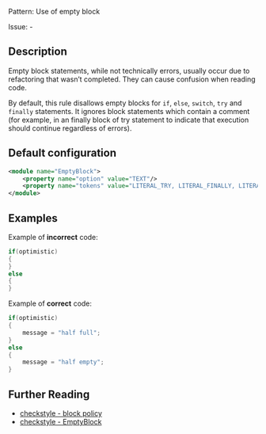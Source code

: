 Pattern: Use of empty block

Issue: -

## Description

Empty block statements, while not technically errors, usually occur due to refactoring that wasn’t completed. They can cause confusion when reading code.

By default, this rule disallows empty blocks for `if`, `else`, `switch`, `try` and `finally` statements. It ignores block statements which contain a comment (for example, in an finally block of try statement to indicate that execution should continue regardless of errors).

## Default configuration

```xml
<module name="EmptyBlock">
    <property name="option" value="TEXT"/>
    <property name="tokens" value="LITERAL_TRY, LITERAL_FINALLY, LITERAL_IF, LITERAL_ELSE, LITERAL_SWITCH"/>
</module>
```

## Examples

Example of **incorrect** code:

```java
if(optimistic)
{
}
else
{
}
```

Example of **correct** code:

```java
if(optimistic)
{
    message = "half full";
}
else
{
    message = "half empty";
}
```


## Further Reading

* [checkstyle - block policy](http://checkstyle.sourceforge.net/property_types.html#block)
* [checkstyle - EmptyBlock](http://checkstyle.sourceforge.net/config_blocks.html#EmptyBlock)
